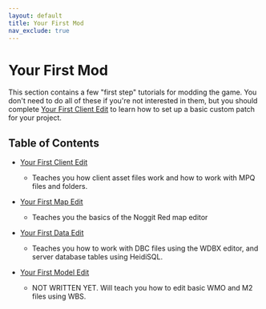 ```yaml
---
layout: default
title: Your First Mod
nav_exclude: true
---
```


# Your First Mod

This section contains a few "first step" tutorials for modding the game. You don't need to do all of these if you're not interested in them, but you should complete [Your First Client Edit](./your_first_client_edit) to learn how to set up a basic custom patch for your project.

## Table of Contents

- [Your First Client Edit](./your_first_client_edit)
    - Teaches you how client asset files work and how to work with MPQ files and folders.

- [Your First Map Edit](./your_first_map_edit)
    - Teaches you the basics of the Noggit Red map editor

- [Your First Data Edit](./your_first_data_edit)
    - Teaches you how to work with DBC files using the WDBX editor, and server database tables using HeidiSQL.

- [Your First Model Edit](./your_first_model_edit)
    - NOT WRITTEN YET. Will teach you how to edit basic WMO and M2 files using WBS.